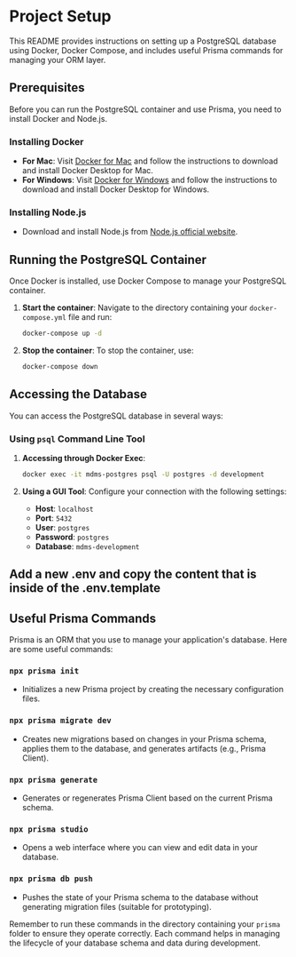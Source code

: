 # Project Setup

This README provides instructions on setting up a PostgreSQL database using Docker, Docker Compose, and includes useful Prisma commands for managing your ORM layer.

## Prerequisites

Before you can run the PostgreSQL container and use Prisma, you need to install Docker and Node.js.

### Installing Docker

- **For Mac**: Visit [Docker for Mac](https://docs.docker.com/desktop/mac/install/) and follow the instructions to download and install Docker Desktop for Mac.
- **For Windows**: Visit [Docker for Windows](https://docs.docker.com/desktop/windows/install/) and follow the instructions to download and install Docker Desktop for Windows.

### Installing Node.js

- Download and install Node.js from [Node.js official website](https://nodejs.org/).

## Running the PostgreSQL Container

Once Docker is installed, use Docker Compose to manage your PostgreSQL container.

1. **Start the container**:
   Navigate to the directory containing your `docker-compose.yml` file and run:

   ```bash
   docker-compose up -d
   ```

2. **Stop the container**:
   To stop the container, use:
   ```bash
   docker-compose down
   ```

## Accessing the Database

You can access the PostgreSQL database in several ways:

### Using `psql` Command Line Tool

1. **Accessing through Docker Exec**:

   ```bash
   docker exec -it mdms-postgres psql -U postgres -d development
   ```

2. **Using a GUI Tool**:
   Configure your connection with the following settings:
   - **Host**: `localhost`
   - **Port**: `5432`
   - **User**: `postgres`
   - **Password**: `postgres`
   - **Database**: `mdms-development`

## Add a new .env and copy the content that is inside of the .env.template

## Useful Prisma Commands

Prisma is an ORM that you use to manage your application's database. Here are some useful commands:

### `npx prisma init`

- Initializes a new Prisma project by creating the necessary configuration files.

### `npx prisma migrate dev`

- Creates new migrations based on changes in your Prisma schema, applies them to the database, and generates artifacts (e.g., Prisma Client).

### `npx prisma generate`

- Generates or regenerates Prisma Client based on the current Prisma schema.

### `npx prisma studio`

- Opens a web interface where you can view and edit data in your database.

### `npx prisma db push`

- Pushes the state of your Prisma schema to the database without generating migration files (suitable for prototyping).

Remember to run these commands in the directory containing your `prisma` folder to ensure they operate correctly. Each command helps in managing the lifecycle of your database schema and data during development.
